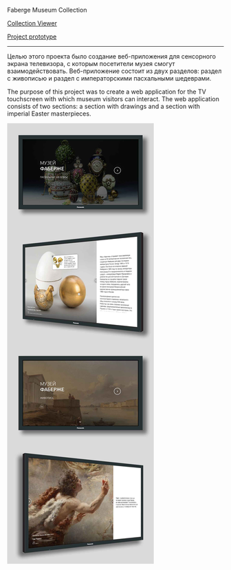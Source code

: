 Faberge Museum Collection

[Collection Viewer](https://bessondi.github.io/Faberge-Drawings/)

[Project prototype](https://www.figma.com/file/DBZ4cj978n0IsKAldBerEV/Museum-Drawings)

***

Целью этого проекта было создание веб-приложения для сенсорного экрана телевизора, с которым посетители музея смогут взаимодействовать. Веб-приложение состоит из двух разделов: раздел с живописью и раздел с императорскими пасхальными шедеврами.

The purpose of this project was to create a web application for the TV touchscreen with which museum visitors can interact. The web application consists of two sections: a section with drawings and a section with imperial Easter masterpieces.

![Preview Image](TV_preview.jpg)